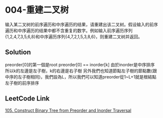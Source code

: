 # 004-重建二叉树
输入某二叉树的前序遍历和中序遍历的结果，请重建出该二叉树。假设输入的前序遍历和中序遍历的结果中都不含重复的数字。例如输入前序遍历序列{1,2,4,7,3,5,6,8}和中序遍历序列{4,7,2,1,5,3,8,6}，则重建二叉树并返回。


## Solution
preorder[0]的第一個是root
preorder[0] == inorder[k]
由於inorder是中序排序所以k的左邊是左子樹，k的右邊是右子樹
另外我們也知道節點左子樹的節點數(跟中序的左子樹相同)，我們設為L，所以我們可以知道preorder從1~L+1就是根結點左子樹的前序排序

## LeetCode Link
[105. Construct Binary Tree from Preorder and Inorder Traversal](https://leetcode.com/problems/construct-binary-tree-from-preorder-and-inorder-traversal/description/)